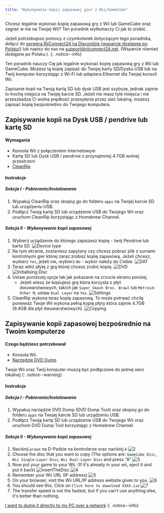 ```yaml
---
title: "Wykonywanie kopii zapasowej gier z Wii/GameCube"
---
```


Chcesz legalnie wykonać kopię zapasową gry z Wii lub GameCube oraz zagrać w nie na Twojej Wii? Ten poradnik wytłumaczy Ci jak to zrobić.

Jeżeli potrzebujesz pomocy z czymkolwiek dotyczącym tego poradnika, dołącz do [serwera RiiConnect24 na Discordzie (wsparcie dostępne po Polsku!)](https://discord.gg/b4Y7jfD) lub napisz do nas na [support@riiconnect24.net](mailto:support@riiconnect24.net). (Wsparcie również dostępne po Polsku.).
{: .notice--info}

Ten poradnik nauczy Cię jak legalnie wykonać kopię zapasową gry z Wii lub GameCube. Możesz tą kopię zapisać do Twojej karty SD/Dysku USB lub na Twój komputer korzystając z Wi-Fi lub adaptera Ethernet dla Twojej konsoli Wii.

Zapisanie kopii na Twoją kartą SD lub dysk USB jest szybsze, jednak zajmie to trochę miejsca na Twojej karcie SD. Jeżeli nie masz tyle miejsca i nie przeszkadza Ci wolna prędkość przesyłania przez sieć lokalną, możesz zapisać kopię bezpośrednio do Twojego komputera.

## Zapisywanie kopii na Dysk USB / pendrive lub kartę SD
#### Wymagania

* Konsola Wii z połączeniem Internetowym
* Kartę SD lub Dysk USB / pendrive z przynajmniej 4.7GB wolnej przestrzeni
* [CleanRip](https://github.com/emukidid/cleanrip/releases/latest)

#### Instrukcje
##### Sekcja I - Pobieranie/Instalowanie

1. Wypakuj CleanRip oraz skopiuj go do folderu `apps` na Twojej karcie SD lub urządzeniu USB.
2. Podłącz Twoją kartę SD lub urządzenie USB do Twojego Wii oraz uruchom CleanRip korzystając z Homebrew Channel.

##### Sekcja II - Wykonywanie kopii zapasowej

1. Wybierz urządzenie do którego zapiszesz kopię - twój Pendrive lub karta SD. ![Device type](/images/CleanRip/2.png)
2. Na tym ekranie, zostaniesz zapytany czy chcesz pobrać plik z sumami kontrolnymi gier której zaraz zrobisz kopię zapasową. Jeżeli chcesz, wybierz `Yes`, jeżeli nie, wybierz `No` - wybór należy do Ciebie. ![DAT](/images/CleanRip/3.png)
3. Teraz włóż płytę z grą której chcesz zrobić kopię. ![DVD](/images/CleanRip/4.png) ![Initialising Disc](/images/CleanRip/5.png)
4. Ustaw poniższej opcje tak jak pokazane na zrzucie ekranu poniżej.
   - Jeżeli wiesz że kopiujesz grę która korzysta z płyt dwuwarstwowych, takich jak `Super Smash Bros. Brawl` lub `Metroid: Other M`, ustaw `Dual Layer` na `Yes`. ![Settings](/images/CleanRip/6.png)
5. CleanRip wykona teraz kopię zapasową. To może potrwać chcilę ponieważ Twoje Wii wykona pełną kopię płyty która zajmie 4.7GB (9.4GB dla płyt dwuwarstwowych). ![Copying](/images/CleanRip/7.png)

## Zapisywanie kopii zapasowej bezpośrednio na Twoim komputerze
#### Czego będziesz potrzebował

* Konsola Wii.
* [Narzędzie DVD Dump](/assets/files/DVDDumpTool.zip)

Twoje Wii oraz Twój komputer muszą być podłączone do jednej sieci lokalnej
{: .notice--warning}

#### Instrukcje
##### Sekcja I - Pobieranie/Instalowanie

1. Wypakuj narzędzie DVD Dump (DVD Dump Tool) oraz skopiuj go do folderu `apps` na Twojej karcie SD lub urządzeniu USB.
2. Podłącz Twoją kartę SD lub urządzenie USB do Twojego Wii oraz uruchom DVD Dump Tool korzystając z Homebrew Channel.

##### Sekcja II - Wykonywanie kopii zapasowej

1. Naciśnij `prawo` na D-Padzie na kontrolerze oraz naciśnij `A` ![2](/images/DumpDiscs_LAN/2.png)
2. Choose the disc that you want to copy (The options are: `GameCube Disc`, `Wii Single-Layer Disc`, `Wii Dual-Layer Disc` and press "A" ![3](/images/DumpDiscs_LAN/3.png)
3. Now put your game to your Wii. (If it's already in your wii, eject it and put it back) ![InsertTheDisc](/images/DumpDiscs_LAN/insertthedisc.jpg) ![4](/images/DumpDiscs_LAN/4.png)
4. Remember your Wii URL (IP address) ![5](/images/DumpDiscs_LAN/5.png)
5. On your browser, visit the Wii URL/IP address website given to you. ![6](/images/DumpDiscs_LAN/6.png)
6. You should see this. Click on `Click here to download XXXX.iso` ![7](/images/DumpDiscs_LAN/7.jpg)
7. The transfer speed is not the fastest, but if you can't use anything else, it's better than nothing.

[I want to dump it directly to my PC over a network](dump-smb)
{: .notice--info}
